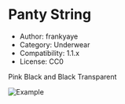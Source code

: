 # Panty String

* Author: frankyaye
* Category: Underwear
* Compatibility: 1.1.x
* License: CC0

Pink Black and Black Transparent

![Example](Preview.jpg)

